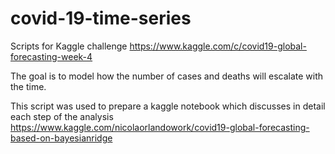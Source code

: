 # covid-19-time-series

Scripts for Kaggle challenge https://www.kaggle.com/c/covid19-global-forecasting-week-4 

The goal is to model how the number of cases and deaths will escalate with the time.  

This script was used to prepare a kaggle notebook which discusses in detail each step of the analysis https://www.kaggle.com/nicolaorlandowork/covid19-global-forecasting-based-on-bayesianridge 
